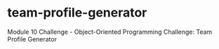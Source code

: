 # team-profile-generator
Module 10 Challenge - Object-Oriented Programming Challenge: Team Profile Generator
